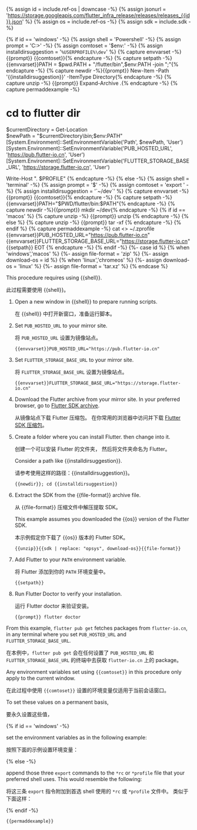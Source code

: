 {% assign id = include.ref-os | downcase -%}
{% assign jsonurl = 'https://storage.googleapis.com/flutter_infra_release/releases/releases_{{id}}.json' %}
{% assign os = include.ref-os -%}
{% assign sdk = include.sdk -%}

{% if id == 'windows' -%}
   {% assign shell = 'Powershell' -%}
   {% assign prompt = 'C:\>' -%}
   {% assign comtoset = '$env:' -%}
   {% assign installdirsuggestion = '`%USERPROFILE%\dev`' %}
   {% capture envvarset -%}{{prompt}} {{comtoset}}{% endcapture -%}
   {% capture setpath -%}{{envvarset}}PATH = $pwd.PATH + "/flutter/bin",$env:PATH -join ";"{% endcapture -%}
   {% capture newdir -%}{{prompt}} New-Item -Path '{{installdirsuggestion}}' -ItemType Directory{% endcapture -%}
   {% capture unzip -%} {{prompt}} Expand-Archive .\{% endcapture -%}
   {% capture permaddexample -%}   
# cd to flutter dir
$currentDirectory = Get-Location   
$newPath = "$currentDirectory\bin;$env:PATH"
[System.Environment]::SetEnvironmentVariable('Path', $newPath, 'User')
[System.Environment]::SetEnvironmentVariable('PUB_HOSTED_URL', 'https://pub.flutter-io.cn', 'User')
[System.Environment]::SetEnvironmentVariable('FLUTTER_STORAGE_BASE_URL', 'https://storage.flutter-io.cn', 'User')

Write-Host ". $PROFILE"
   {% endcapture -%}
{% else -%}
   {% assign shell = 'terminal' -%}
   {% assign prompt = '$' -%}
   {% assign comtoset = 'export ' -%}
   {% assign installdirsuggestion = '`~/dev`' %}
   {% capture envvarset -%}{{prompt}} {{comtoset}}{% endcapture -%}
   {% capture setpath -%}{{envvarset}}PATH="$PWD/flutter/bin:$PATH"{% endcapture -%}
   {% capture newdir -%}{{prompt}} mkdir ~/dev{% endcapture -%}
   {% if id == 'macos' %}
      {% capture unzip -%} {{prompt}} unzip {% endcapture -%}
   {% else %}
      {% capture unzip -%} {{prompt}} tar -xf {% endcapture -%}
   {% endif %}
   {% capture permaddexample -%}
cat <<EOT >> ~/.zprofile
{{envvarset}}PUB_HOSTED_URL="https://pub.flutter-io.cn"
{{envvarset}}FLUTTER_STORAGE_BASE_URL="https://storage.flutter-io.cn"
{{setpath}}
EOT
   {% endcapture -%}
{% endif -%}
{%- case id %}
   {% when 'windows','macos' %}
      {%- assign file-format = 'zip' %}
      {%- assign download-os = id %}
   {% when 'linux','chromeos' %}
      {%- assign download-os = 'linux' %}
      {%- assign file-format = 'tar.xz' %}
{% endcase %}

This procedure requires using {{shell}}.

此过程需要使用 {{shell}}。

1. Open a new window in {{shell}} to prepare running scripts.

   在 {{shell}} 中打开新窗口，准备运行脚本。

1. Set `PUB_HOSTED_URL` to your mirror site.

   将 `PUB_HOSTED_URL` 设置为镜像站点。

   ```console
   {{envvarset}}PUB_HOSTED_URL="https://pub.flutter-io.cn"
   ```

1. Set `FLUTTER_STORAGE_BASE_URL` to your mirror site.

   将 `FLUTTER_STORAGE_BASE_URL` 设置为镜像站点。

   ```console
   {{envvarset}}FLUTTER_STORAGE_BASE_URL="https://storage.flutter-io.cn"
   ```

1. Download the Flutter archive from your mirror site.
   In your preferred browser, go to
   [Flutter SDK archive](https://docs.flutter.cn/release/archive?tab={{id}}).

   从镜像站点下载 Flutter 压缩包。
   在你常用的浏览器中访问并下载 
   [Flutter SDK 压缩包](https://docs.flutter.cn/release/archive?tab={{id}})。

1. Create a folder where you can install Flutter. then change into it.

   创建一个可以安装 Flutter 的文件夹，
   然后将文件夹命名为 Flutter。

   Consider a path like {{installdirsuggestion}}.

   请参考使用这样的路径：{{installdirsuggestion}}。 

   ```console
   {{newdir}}; cd {{installdirsuggestion}}
   ```

1. Extract the SDK from the {{file-format}} archive file.

   从 {{file-format}} 压缩文件中解压提取 SDK。

   This example assumes you downloaded the {{os}} version of the Flutter SDK.

   本示例假定你下载了 {{os}} 版本的 Flutter SDK。

   ```console
   {{unzip}}{{sdk | replace: "opsys", download-os}}{{file-format}}
   ```

1. Add Flutter to your `PATH` environment variable.

   将 Flutter 添加到你的 `PATH` 环境变量中。

   ```console
   {{setpath}}
   ```

1. Run Flutter Doctor to verify your installation.

   运行 Flutter doctor 来验证安装。

   ```console
   {{prompt}} flutter doctor
   ```

From this example, `flutter pub get` fetches packages from `flutter-io.cn`,
in any terminal where you set `PUB_HOSTED_URL` and `FLUTTER_STORAGE_BASE_URL`.

在本例中，`flutter pub get` 会在任何设置了 `PUB_HOSTED_URL` 和 `FLUTTER_STORAGE_BASE_URL` 
的终端中去获取 `flutter-io.cn` 上的 package。

Any environment variables set using `{{comtoset}}` in this procedure
only apply to the current window.

在此过程中使用 `{{comtoset}}` 设置的环境变量仅适用于当前会话窗口。

To set these values on a permanent basis,

要永久设置这些值，

{% if id == 'windows' -%}

set the environment variables as in the following example:

按照下面的示例设置环境变量：

{% else -%}

append those three `export` commands to the `*rc` or `*profile`
file that your preferred shell uses. This would resemble the following:

将这三条 `export` 指令附加到首选 shell 使用的 `*rc` 或 `*profile` 文件中。
类似于下面这样：

{% endif -%}

```console
{{permaddexample}} 
```

